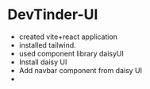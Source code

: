 # DevTinder-UI
- created vite+react application
- installed tailwind.
- used component library daisyUI
- Install daisy UI 
- Add navbar component from daisy UI
- 